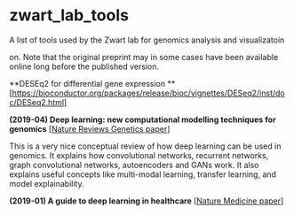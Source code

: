 # zwart_lab_tools
A list of tools used by the Zwart lab for genomics analysis and visualizatoin


on. Note that the original preprint may in some cases have been available online long before the published version.

**DESEq2 for differential gene expression ** [https://bioconductor.org/packages/release/bioc/vignettes/DESeq2/inst/doc/DESeq2.html]

**(2019-04) Deep learning: new computational modelling techniques for genomics** [[Nature Reviews Genetics paper](https://www.nature.com/articles/s41576-019-0122-6)]

This is a very nice conceptual review of how deep learning can be used in genomics. It explains how convolutional networks, recurrent networks, graph convolutional networks, autoencoders and GANs work. It also explains useful concepts like multi-modal learning, transfer learning, and model explainability.

**(2019-01) A guide to deep learning in healthcare** [[Nature Medicine paper](https://www.nature.com/articles/s41591-018-0316-z)]

